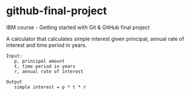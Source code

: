 # github-final-project
IBM course - Getting started with Git &amp; GitHub final project

A calculator that calculates simple interest given principal, annual rate of interest and time period in years.
```
Input:  
   p, principal amount  
   t, time period in years  
   r, annual rate of interest  
  
Output  
   simple interest = p * t * r
```
